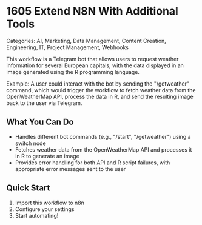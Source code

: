 # 1605 Extend N8N With Additional Tools

Categories: AI, Marketing, Data Management, Content Creation, Engineering, IT, Project Management, Webhooks

This workflow is a Telegram bot that allows users to request weather information for several European capitals, with the data displayed in an image generated using the R programming language.

Example: A user could interact with the bot by sending the "/getweather" command, which would trigger the workflow to fetch weather data from the OpenWeatherMap API, process the data in R, and send the resulting image back to the user via Telegram.

## What You Can Do
- Handles different bot commands (e.g., "/start", "/getweather") using a switch node
- Fetches weather data from the OpenWeatherMap API and processes it in R to generate an image
- Provides error handling for both API and R script failures, with appropriate error messages sent to the user

## Quick Start
1. Import this workflow to n8n
2. Configure your settings
3. Start automating!


